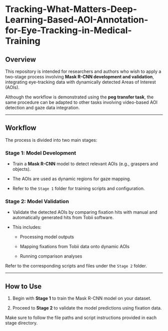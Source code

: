 # Tracking-What-Matters-Deep-Learning-Based-AOI-Annotation-for-Eye-Tracking-in-Medical-Training

## Overview

This repository is intended for researchers and authors who wish to apply a two-stage process involving **Mask R-CNN development and validation**, integrating eye-tracking data with dynamically detected Areas of Interest (AOIs).

Although the workflow is demonstrated using the **peg transfer task**, the same procedure can be adapted to other tasks involving video-based AOI detection and gaze data integration.

----------

## Workflow

The process is divided into two main stages:

### **Stage 1: Model Development**

-   Train a **Mask R-CNN** model to detect relevant AOIs (e.g., graspers and objects).
    
-   The AOIs are used as dynamic regions for gaze mapping.
    
-   Refer to the `Stage 1` folder for training scripts and configuration.
    

### **Stage 2: Model Validation**

-   Validate the detected AOIs by comparing fixation hits with manual and automatically generated hits from Tobii software.
    
-   This includes:
    
    -   Processing model outputs
        
    -   Mapping fixations from Tobii data onto dynamic AOIs
        
    -   Running comparison analyses
        

Refer to the corresponding scripts and files under the `Stage 2` folder.

----------

## How to Use

1.  Begin with **Stage 1** to train the Mask R-CNN model on your dataset.
    
2.  Proceed to **Stage 2** to validate the model predictions using fixation data.
    

Make sure to follow the file paths and script instructions provided in each stage directory.
